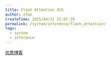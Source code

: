 ```yaml
---
title: Flash Attention 优化
author: zfan
createTime: 2025/04/11 22:07:39
permalink: /system/inference/flash_attention/
tags:
  - system
  - inference
---
```


[优质博客](https://gordicaleksa.medium.com/eli5-flash-attention-5c44017022ad)
